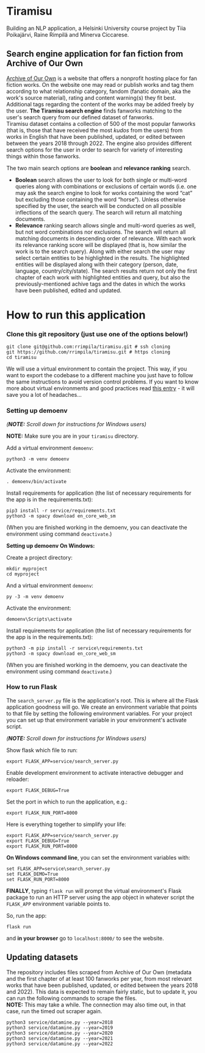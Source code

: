 # Tiramisu
Building an NLP application, a Helsinki University course project by Tiia Poikajärvi, Raine Rimpilä and Minerva Ciccarese.

## Search engine application for fan fiction from Archive of Our Own

[Archive of Our Own](https://archiveofourown.org/) is a website that offers a nonprofit hosting place for fan fiction works. On the website one may read or publish works and tag them according to what relationship category, fandom (fanatic domain, aka the work's source material), rating and content warning(s) they fit best. Additional tags regarding the content of the works may be added freely by the user.
__The Tiramisu search engine__ finds fanworks matching to the user's search query from our defined dataset of fanworks.  
Tiramisu dataset contains a collection of 500 of the most popular fanworks (that is, those that have received the most *kudos* from the users) from works in English that have been published, updated, or edited between between the years 2018 through 2022. The engine also provides different search options for the user in order to search for variety of interesting things within those fanworks.

The two main search options are **boolean** and **relevance ranking** search.
- **Boolean** search allows the user to look for both single or multi-word queries along with combinations or exclusions of certain words (i.e. one may ask the search engine to look for works containing the word “cat” but excluding those containing the word “horse”).
Unless otherwise specified by the user, the search will be conducted on all possible inflections of the search query. The search will return all matching documents.
- **Relevance** ranking search allows single and multi-word queries as well, but not word combinations nor exclusions. The search will return all matching documents in descending order of relevance. With each work its relevance ranking score will be displayed (that is, how similar the work is to the search query).
Along with either search the user may select certain entities to be highlighted in the results. The highlighted entities will be displayed along with their category (person, date, language, country/city/state).
The search results return not only the first chapter of each work with highlighted entities and query, but also the previously-mentioned achive tags and the dates in which the works have been published, edited and updated.

# How to run this application

### Clone this git repository (just use one of the options below!)

```
git clone git@github.com:rrimpila/tiramisu.git # ssh cloning
git https://github.com/rrimpila/tiramisu.git # https cloning
cd tiramisu
```

We will use a virtual environment to contain the project. This way, if you want to export the codebase to a different machine you just have to follow the same instructions to avoid version control problems. If you want to know more about virtual environments and good practices read [this entry](https://docs.python-guide.org/dev/virtualenvs/) - it will save you a lot of headaches...

### Setting up demoenv

*(__NOTE:__ Scroll down for instructions for Windows users)*  


__NOTE:__ Make sure you are in your `tiramisu` directory.  

Add a virtual environment `demoenv`:

```
python3 -m venv demoenv
```

Activate the environment:

```
. demoenv/bin/activate
```

Install requirements for application (the list of necessary requirements for the app is in the requirements.txt):

```
pip3 install -r service/requirements.txt
python3 -m spacy download en_core_web_sm
```

(When you are finished working in the demoenv, you can deactivate the environment using command ```deactivate```.)  


__Setting up demoenv On Windows:__

Create a project directory:

```
mkdir myproject
cd myproject
```

And a virtual environment `demoenv`:

```
py -3 -m venv demoenv
```

Activate the environment:

```
demoenv\Scripts\activate
```

Install requirements for application (the list of necessary requirements for the app is in the requirements.txt):

```
python3 -m pip install -r service\requirements.txt
python3 -m spacy download en_core_web_sm

```

(When you are finished working in the demoenv, you can deactivate the environment using command ```deactivate```.)  
  
  
### How to run Flask

The `search_server.py` file is the application's root. This is where all the Flask application goodness will go.  We create an environment variable that points to that file by setting the following environment variables. For your project you can set up that environment variable in your environment's activate script.

*(__NOTE:__ Scroll down for instructions for Windows users)*

Show flask which file to run:

```
export FLASK_APP=service/search_server.py
```

Enable development environment to activate interactive debugger and reloader:

```
export FLASK_DEBUG=True
```

Set the port in which to run the application, e.g.:

```
export FLASK_RUN_PORT=8000
```

Here is everything together to simplify your life:
```
export FLASK_APP=service/search_server.py
export FLASK_DEBUG=True
export FLASK_RUN_PORT=8000
```

__On Windows command line__, you can set the environment variables with:

```
set FLASK_APP=service\search_server.py
set FLASK_DEMO=True
set FLASK_RUN_PORT=8000
```
  
  
__FINALLY__, typing `flask run` will prompt the virtual environment's Flask package to run an HTTP server using the app object in whatever script the `FLASK_APP` environment variable points to.

So, run the app:

```
flask run
```

and __in your browser__ go to `localhost:8000/` to see the website.
  
  
## Updating datasets

The repository includes files scraped from Archive of Our Own (metadata and the first chapter of at least 100 fanworks per year, from most relevant works that have been published, updated, or edited between the years 2018 and 2022). This data is expected to remain fairly static, but to update it, you can run the following commands to scrape the files.  
__NOTE:__ This may take a while. The connection may also time out, in that case, run the timed out scraper again.

```
python3 service/datamine.py --year=2018
python3 service/datamine.py --year=2019
python3 service/datamine.py --year=2020
python3 service/datamine.py --year=2021
python3 service/datamine.py --year=2022

```
